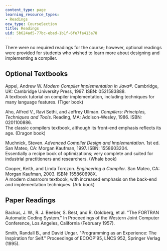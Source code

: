 ```yaml
---
content_type: page
learning_resource_types:
- Readings
ocw_type: CourseSection
title: Readings
uid: 5b624ad5-77bc-ebad-1b1f-6fe7fa413a78
---
```


There were no required readings for the course; however, optional readings were provided for students who wished to learn more about designing and implementing a compiler.

Optional Textbooks
------------------

Appel, Andrew W. _Modern Compiler Implementation in Java®_. Cambridge, UK: Cambridge University Press, 1997. ISBN: 0521583888.  
A textbook tutorial on compiler implementation, including techniques for many language features. (Tiger book)

Aho, Alfred V., Ravi Sethi, and Jeffrey Ullman. _Compilers: Principles, Techniques and Tools_. Reading, MA: Addison-Wesley, 1986. ISBN: 0201100886.  
The classic compilers textbook, although its front-end emphasis reflects its age. (Dragon book)

Muchnick, Steven. _Advanced Compiler Design and Implementation_. 1st ed. San Mateo, CA: Morgan Kaufman, 1997. ISBN: 1558603204.  
Essentially a recipe book of optimizations; very complete and suited for industrial practitioners and researchers. (Whale book)

Cooper, Keith, and Linda Torczon. _Engineering a Compiler_. San Mateo, CA: Morgan Kaufman, 2003. ISBN: 155860698X.  
A modern classroom textbook, with increased emphasis on the back-end and implementation techniques. (Ark book)

Paper Readings
--------------

Backus, J. W., R. J. Beeber, S. Best, and R. Goldberg, et al. "The FORTRAN Automatic Coding System." In Proceedings of the Western Joint Computer Conference, Los Angeles, California (February 1957).

Smith, Randall B., and David Ungar. "Programming as an Experience: The Inspiration for Self." Proceedings of ECOOP'95, LNCS 952, Springer Verlag (1995).